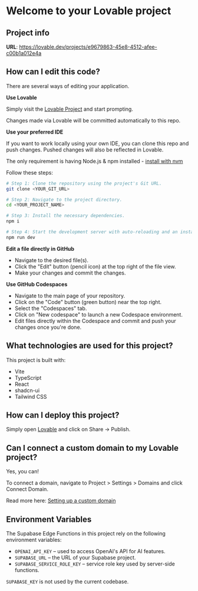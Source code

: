 # Welcome to your Lovable project

## Project info

**URL**: https://lovable.dev/projects/e9679863-45e8-4512-afee-c00b1a012e4a

## How can I edit this code?

There are several ways of editing your application.

**Use Lovable**

Simply visit the [Lovable Project](https://lovable.dev/projects/e9679863-45e8-4512-afee-c00b1a012e4a) and start prompting.

Changes made via Lovable will be committed automatically to this repo.

**Use your preferred IDE**

If you want to work locally using your own IDE, you can clone this repo and push changes. Pushed changes will also be reflected in Lovable.

The only requirement is having Node.js & npm installed - [install with nvm](https://github.com/nvm-sh/nvm#installing-and-updating)

Follow these steps:

```sh
# Step 1: Clone the repository using the project's Git URL.
git clone <YOUR_GIT_URL>

# Step 2: Navigate to the project directory.
cd <YOUR_PROJECT_NAME>

# Step 3: Install the necessary dependencies.
npm i

# Step 4: Start the development server with auto-reloading and an instant preview.
npm run dev
```

**Edit a file directly in GitHub**

- Navigate to the desired file(s).
- Click the "Edit" button (pencil icon) at the top right of the file view.
- Make your changes and commit the changes.

**Use GitHub Codespaces**

- Navigate to the main page of your repository.
- Click on the "Code" button (green button) near the top right.
- Select the "Codespaces" tab.
- Click on "New codespace" to launch a new Codespace environment.
- Edit files directly within the Codespace and commit and push your changes once you're done.

## What technologies are used for this project?

This project is built with:

- Vite
- TypeScript
- React
- shadcn-ui
- Tailwind CSS

## How can I deploy this project?

Simply open [Lovable](https://lovable.dev/projects/e9679863-45e8-4512-afee-c00b1a012e4a) and click on Share -> Publish.

## Can I connect a custom domain to my Lovable project?

Yes, you can!

To connect a domain, navigate to Project > Settings > Domains and click Connect Domain.

Read more here: [Setting up a custom domain](https://docs.lovable.dev/tips-tricks/custom-domain#step-by-step-guide)

## Environment Variables

The Supabase Edge Functions in this project rely on the following environment variables:

- `OPENAI_API_KEY` – used to access OpenAI's API for AI features.
- `SUPABASE_URL` – the URL of your Supabase project.
- `SUPABASE_SERVICE_ROLE_KEY` – service role key used by server-side functions.

`SUPABASE_KEY` is not used by the current codebase.
